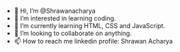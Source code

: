 - 👋 Hi, I’m @Shrawanacharya
- 👀 I’m interested in learning coding.
- 🌱 I’m currently learning HTML, CSS and JavaScript.
- 💞️ I’m looking to collaborate on anything.
- 📫 How to reach me linkedin profile: Shrawan Acharya

<!---
Shrawanacharya/Shrawanacharya is a ✨ special ✨ repository because its `README.md` (this file) appears on your GitHub profile.
You can click the Preview link to take a look at your changes.
--->
